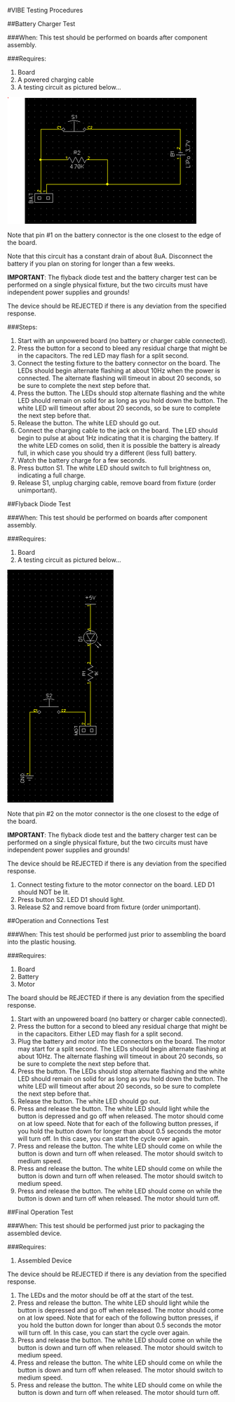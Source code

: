 #VIBE Testing Procedures

##Battery Charger Test

###When: 
This test should be performed on boards after component assembly. 

###Requires:
1. Board
3. A powered charging cable 
4. A testing circuit as pictured below…

<IMG SRC="images/Bat Charger Tester.PNG">

Note that pin #1 on the battery connector is the one closest to the edge of the board. 

Note that this circuit has a constant drain of about 8uA. Disconnect the battery if you plan on storing for longer than a few weeks. 

**IMPORTANT**: The flyback diode test and the battery charger test can be performed on a single physical fixture, 
but the two circuits must have independent power supplies and grounds!

The device should be REJECTED if there is any deviation from the specified response. 

###Steps:
1. Start with an unpowered board (no battery or charger cable connected).
2. Press the button for a second to bleed any residual charge that might be in the capacitors. The red LED may flash for a split second.
3. Connect the testing fixture to the battery connector on the board. The LEDs should begin alternate flashing at about 10Hz when the power is connected. The alternate flashing will timeout in about 20 seconds, so be sure to complete the next step before that.
5. Press the button. The LEDs should stop alternate flashing and the white LED should remain on solid for as long as you hold down the button. The white LED will timeout after about 20 seconds, so be sure to complete the next step before that. 
6. Release the button. The white LED should go out.
7. Connect the charging cable to the jack on the board. The LED should begin to pulse at about 1Hz indicating that it is charging the battery. If the white LED comes on solid, then it is possible the battery is already full, in which case you should try a different (less full) battery. 
8. Watch the battery charge for a few seconds. 
9. Press button S1. The white LED should switch to full brightness on, indicating a full charge. 
10. Release S1, unplug charging cable, remove board from fixture (order unimportant). 

##Flyback Diode Test

###When: 
This test should be performed on boards after component assembly. 

###Requires:
1. Board 
2. A testing circuit as pictured below…

<IMG SRC="images/Flyback Testing Fixture.PNG">

Note that pin #2 on the motor connector is the one closest to the edge of the board. 

**IMPORTANT**: The flyback diode test and the battery charger test can be performed on a single physical fixture, 
but the two circuits must have independent power supplies and grounds!


The device should be REJECTED if there is any deviation from the specified response. 

1. Connect testing fixture to the motor connector on the board. LED D1 should NOT be lit. 
3. Press button S2. LED D1 should light. 
3. Release S2 and remove board from fixture (order unimportant). 


##Operation and Connections Test 

###When: 
This test should be performed just prior to assembling the board into the plastic housing. 

###Requires:
1. Board
2. Battery
3. Motor

The board should be REJECTED if there is any deviation from the specified response. 

1. Start with an unpowered board (no battery or charger cable connected).
2. Press the button for a second to bleed any residual charge that might be in the capacitors. Either LED may flash for a split second.
3. Plug the battery and motor into the connectors on the board. The motor may start for a split second. The LEDs should begin alternate flashing at about 10Hz. The alternate flashing will timeout in about 20 seconds, so be sure to complete the next step before that.
5. Press the button. The LEDs should stop alternate flashing and the white LED should remain on solid for as long as you hold down the button. The white LED will timeout after about 20 seconds, so be sure to complete the next step before that.
6. Release the button. The white LED should go out.
7. Press and release the button. The white LED should light while the button is depressed and go off when released. The motor should come on at low speed. Note that for each of the following button presses, if you hold the button down for longer than about 0.5 seconds the motor will turn off. In this case, you can start the cycle over again. 
8. Press and release the button. The white LED should come on while the button is down and turn off when released. The motor should switch to medium speed.
9. Press and release the button. The white LED should come on while the button is down and turn off when released. The motor should switch to medium speed.
10. Press and release the button. The white LED should come on while the button is down and turn off when released. The motor should turn off. 

##Final Operation Test 

###When: 
This test should be performed just prior to packaging the assembled device.

###Requires:
1. Assembled Device

The device should be REJECTED if there is any deviation from the specified response. 

1. The LEDs and the motor should be off at the start of the test.
7. Press and release the button. The white LED should light while the button is depressed and go off when released. The motor should come on at low speed. Note that for each of the following button presses, if you hold the button down for longer than about 0.5 seconds the motor will turn off. In this case, you can start the cycle over again. 
8. Press and release the button. The white LED should come on while the button is down and turn off when released. The motor should switch to medium speed.
9. Press and release the button. The white LED should come on while the button is down and turn off when released. The motor should switch to medium speed.
10. Press and release the button. The white LED should come on while the button is down and turn off when released. The motor should turn off. 

